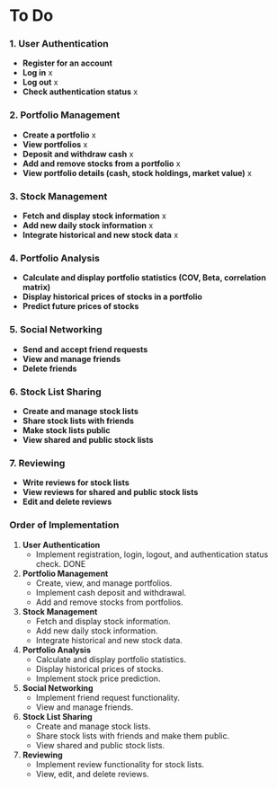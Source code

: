 # To Do

### 1. User Authentication
- **Register for an account**
- **Log in** x
- **Log out** x
- **Check authentication status** x

### 2. Portfolio Management
- **Create a portfolio** x
- **View portfolios** x
- **Deposit and withdraw cash** x
- **Add and remove stocks from a portfolio** x
- **View portfolio details (cash, stock holdings, market value)** x

### 3. Stock Management
- **Fetch and display stock information** x
- **Add new daily stock information** x
- **Integrate historical and new stock data** x

### 4. Portfolio Analysis
- **Calculate and display portfolio statistics (COV, Beta, correlation matrix)**
- **Display historical prices of stocks in a portfolio**
- **Predict future prices of stocks**

### 5. Social Networking
- **Send and accept friend requests**
- **View and manage friends**
- **Delete friends**

### 6. Stock List Sharing
- **Create and manage stock lists**
- **Share stock lists with friends**
- **Make stock lists public**
- **View shared and public stock lists**

### 7. Reviewing
- **Write reviews for stock lists**
- **View reviews for shared and public stock lists**
- **Edit and delete reviews**

### Order of Implementation
1. **User Authentication**
   - Implement registration, login, logout, and authentication status check. DONE
2. **Portfolio Management**
   - Create, view, and manage portfolios.
   - Implement cash deposit and withdrawal.
   - Add and remove stocks from portfolios.
3. **Stock Management**
   - Fetch and display stock information.
   - Add new daily stock information.
   - Integrate historical and new stock data.
4. **Portfolio Analysis**
   - Calculate and display portfolio statistics.
   - Display historical prices of stocks.
   - Implement stock price prediction.
5. **Social Networking**
   - Implement friend request functionality.
   - View and manage friends.
6. **Stock List Sharing**
   - Create and manage stock lists.
   - Share stock lists with friends and make them public.
   - View shared and public stock lists.
7. **Reviewing**
   - Implement review functionality for stock lists.
   - View, edit, and delete reviews.